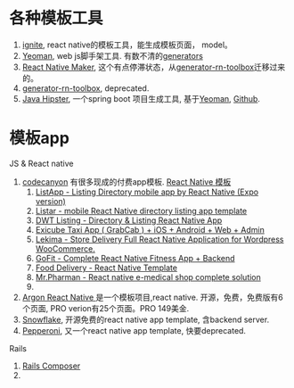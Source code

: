 # 各种模板工具

1. [ignite](https://github.com/infinitered/ignite/blob/master/docs/Generators.md), react native的模板工具，能生成模板页面， model。
1. [Yeoman](https://yeoman.io/), web js脚手架工具. 有数不清的[generators](https://yeoman.io/generators/)
1. [React Native Maker](https://github.com/bamlab/react-native-make), 这个有点停滞状态，从[generator-rn-toolbox](https://github.com/bamlab/generator-rn-toolbox)迁移过来的。
1. [generator-rn-toolbox](https://github.com/bamlab/generator-rn-toolbox), deprecated.
1. [Java Hipster](https://www.jhipster.tech/), 一个spring boot 项目生成工具, 基于[Yeoman](https://yeoman.io/), [Github](https://github.com/jhipster/generator-jhipster).

# 模板app

JS & React native

1. [codecanyon](https://codecanyon.net/item/react-app-builder-unlimited-number-of-apps/22649230?s_rank=10&_ga=2.103480576.1495425204.1614072254-1048149840.1614072254) 有很多现成的付费app模板. [React Native 模板](https://codecanyon.net/search/react%20native?sort=sales)
    1. [ListApp - Listing Directory mobile app by React Native (Expo version)](https://codecanyon.net/item/listapp-listing-directory-mobile-app-by-react-native/21456447?s_rank=4&_ga=2.2832432.1495425204.1614072254-1048149840.1614072254)
    1. [Listar - mobile React Native directory listing app template](https://codecanyon.net/item/listar-react-native-directory-listing-app-template/24829545?_ga=2.2832432.1495425204.1614072254-1048149840.1614072254)
    1. [DWT Listing - Directory & Listing React Native App
](https://codecanyon.net/item/dwt-listing-directory-listing-react-native-app/23428441?_ga=2.2832432.1495425204.1614072254-1048149840.1614072254)
    1. [Exicube Taxi App ( GrabCab ) + iOS + Android + Web + Admin](https://codecanyon.net/item/grabcab-react-native-taxi-booking-full-app/24009645?_ga=2.2832432.1495425204.1614072254-1048149840.1614072254)
    1. [Lekima - Store Delivery Full React Native Application for Wordpress WooCommerce.](https://codecanyon.net/item/lekima-store-delivery-full-react-native-application-for-wordpress-woocomerce/27000625?_ga=2.2832432.1495425204.1614072254-1048149840.1614072254)
    1. [GoFit - Complete React Native Fitness App + Backend](https://codecanyon.net/item/gofit-complete-react-native-fitness-app-admin-panel/22286497?s_rank=13&_ga=2.2832432.1495425204.1614072254-1048149840.1614072254)
    1. [Food Delivery - React Native Template](https://codecanyon.net/item/food-delivery-react-native-template/24699883?_ga=2.205208848.1495425204.1614072254-1048149840.1614072254)
    1. [Mr.Pharman - React native e-medical shop complete solution](https://codecanyon.net/item/mrpharman-react-native-emedical-shop-complete-solution/26644852?_ga=2.205208848.1495425204.1614072254-1048149840.1614072254)
    1. []()
1. [Argon React Native ](https://github.com/creativetimofficial/argon-react-native) 是一个模板项目,react native. 开源，免费，免费版有6个页面, PRO verion有25个页面。PRO 149美金.
1. [Snowflake](https://github.com/bartonhammond/snowflake), 开源免费的react native app template, 含backend server.
1. [Pepperoni](https://github.com/futurice/pepperoni-app-kit), 又一个react native app template, 快要deprecated.

Rails

1. [Rails Composer](https://github.com/RailsApps/rails-composer)
1. 